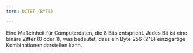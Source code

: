 ```yaml
---
term: OCTET (BYTE)

---
```

Eine Maßeinheit für Computerdaten, die 8 Bits entspricht. Jedes Bit ist eine binäre Ziffer (0 oder 1), was bedeutet, dass ein Byte 256 (2^8) einzigartige Kombinationen darstellen kann.